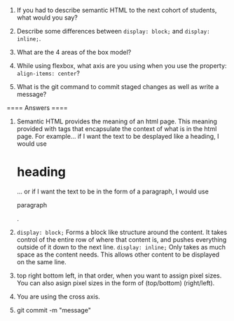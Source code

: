 1. If you had to describe semantic HTML to the next cohort of students, what would you say?

2. Describe some differences between ```display: block;``` and ```display: inline;```.

3. What are the 4 areas of the box model?

4. While using flexbox, what axis are you using when you use the property: ```align-items: center```?

5. What is the git command to commit staged changes as well as write a message? 


==== Answers ====
1. Semantic HTML provides the meaning of an html page. This meaning provided with tags that encapsulate the context of what is in the html page.
For example... if I want the text to be desplayed like a heading, I would use <h1>heading</h1>... or if I want the text to be in the form of a paragraph, I would use <p>paragraph</p>.

2. ```display: block;``` Forms a block like structure around the content. It takes control of the entire row of where that content is, and pushes everything outside of it down to the next line.
```display: inline;``` Only takes as much space as the content needs. This allows other content to be displayed on the same line.

3. top right bottom left, in that order, when you want to assign pixel sizes. You can also asign pixel sizes in the form of (top/bottom) (right/left).

4. You are using the cross axis.

5. git commit -m "message"